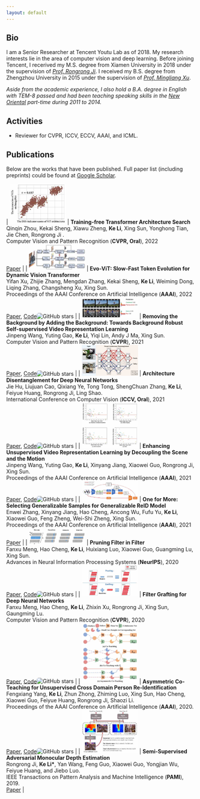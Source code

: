 ```yaml
---
layout: default
---
```


## Bio
I am a Senior Researcher at Tencent Youtu Lab as of 2018. My research interests lie in the area of computer vision and deep learning. Before joining Tencent, I recerived my M.S. degree from Xiamen University in 2018 under the supervision of [*Prof. Rongrong Ji*](https://mac.xmu.edu.cn/rrji_en/). I received my B.S. degree from Zhengzhou University in 2015 under the supervision of [*Prof. Mingliang Xu*](https://scholar.google.com.hk/citations?user=u-8x34cAAAAJ&hl=zh-CN).

*Aside from the academic experience, I also hold a B.A. degree in English with TEM-8 passed and had been teaching speaking skills in the [New Oriental](http://www.neworiental.org/english/) part-time during 2011 to 2014.*

## Activities

*   Reviewer for CVPR, ICCV, ECCV, AAAI, and ICML.

## Publications

Below are the works that have been published. Full paper list (including preprints) could be found at [Google Scholar](https://scholar.google.com/citations?user=mfWsFM0AAAAJ&hl=en).

| <img src="assets/img/CVPR22.jpg" alt="drawing" width="150" /> | **Training-free Transformer Architecture Search**<br />Qinqin Zhou, Kekai Sheng, Xiawu Zheng, **Ke Li**, Xing Sun, Yonghong Tian, Jie Chen, Rongrong Ji .<br />Computer Vision and Pattern Recognition (**CVPR, Oral**), 2022<br />[Paper](https://arxiv.org/abs/2203.12217) |
| <img src="assets/img/AAAI22.jpg" alt="drawing" width="150" /> | **Evo-ViT: Slow-Fast Token Evolution for Dynamic Vision Transformer**<br />Yifan Xu, Zhijie Zhang, Mengdan Zhang, Kekai Sheng, **Ke Li**, Weiming Dong, Liqing Zhang, Changsheng Xu, Xing Sun.<br />Proceedings of the AAAI Conference on Artificial Intelligence (**AAAI**), 2022<br />[Paper](https://arxiv.org/abs/2108.01390), [Code](https://github.com/YifanXu74/Evo-ViT)<img style="border: 0px;padding: 0px;border-radius: 5px;" src="https://img.shields.io/github/stars/YifanXu74/Evo-ViT.svg" alt="GitHub stars" title="" /> |
| <img src="assets/img/CVPR21.jpg" alt="drawing" width="150" /> | **Removing the Background by Adding the Background: Towards Background Robust Self-supervised Video Representation Learning**<br />Jinpeng Wang, Yuting Gao, **Ke Li**, Yiqi Lin, Andy J Ma, Xing Sun.<br />Computer Vision and Pattern Recognition (**CVPR**), 2021<br />[Paper](https://arxiv.org/abs/2009.05769), [Code](https://github.com/FingerRec/BE)<img style="border: 0px;padding: 0px;border-radius: 5px;" src="https://img.shields.io/github/stars/FingerRec/BE.svg" alt="GitHub stars" title="" /> |
| <img src="assets/img/ICCV21.jpg" alt="drawing" width="150" /> | **Architecture Disentanglement for Deep Neural Networks**<br />Jie Hu, Liujuan Cao, Qixiang Ye, Tong Tong, ShengChuan Zhang, **Ke Li**, Feiyue Huang, Rongrong Ji, Ling Shao.<br />International Conference on Computer Vision (**ICCV, Oral**), 2021<br />[Paper](https://arxiv.org/abs/2003.13268), [Code](https://github.com/hujiecpp/NAD)<img style="border: 0px;padding: 0px;border-radius: 5px;" src="https://img.shields.io/github/stars/hujiecpp/NAD.svg" alt="GitHub stars" title="" /> |
| <img src="assets/img/AAAI21_DSM.jpg" alt="drawing" width="150" /> | **Enhancing Unsupervised Video Representation Learning by Decoupling the Scene and the Motion**<br />Jinpeng Wang, Yuting Gao, **Ke Li**, Xinyang Jiang, Xiaowei Guo, Rongrong Ji, Xing Sun.<br />Proceedings of the AAAI Conference on Artificial Intelligence (**AAAI**), 2021<br />[Paper](https://arxiv.org/abs/2009.05757), [Code](https://github.com/FingerRec/DSM-decoupling-scene-motion)<img style="border: 0px;padding: 0px;border-radius: 5px;" src="https://img.shields.io/github/stars/FingerRec/DSM-decoupling-scene-motion.svg" alt="GitHub stars" title="" /> |
| <img src="assets/img/AAAI21.jpg" alt="drawing" width="150" /> | **One for More: Selecting Generalizable Samples for Generalizable ReID Model**<br />Enwei Zhang, Xinyang Jiang, Hao Cheng, Ancong Wu, Fufu Yu, **Ke Li**, Xiaowei Guo, Feng Zheng, Wei-Shi Zheng, Xing Sun.<br />Proceedings of the AAAI Conference on Artificial Intelligence (**AAAI**), 2021<br />[Paper](https://arxiv.org/abs/2012.05475) |
| <img src="assets/img/NIPS20.jpg" alt="drawing" width="150" /> | **Pruning Filter in Filter**<br />Fanxu Meng, Hao Cheng, **Ke Li**, Huixiang Luo, Xiaowei Guo, Guangming Lu, Xing Sun.<br />Advances in Neural Information Processing Systems (**NeurIPS**), 2020<br />[Paper](https://arxiv.org/abs/2009.14410), [Code](https://github.com/fxmeng/Pruning-Filter-in-Filter)<img style="border: 0px;padding: 0px;border-radius: 5px;" src="https://img.shields.io/github/stars/fxmeng/Pruning-Filter-in-Filter.svg" alt="GitHub stars" title="" /> |
| <img src="assets/img/CVPR20.jpg" alt="drawing" width="150" /> | **Filter Grafting for Deep Neural Networks**<br />Fanxu Meng, Hao Cheng, **Ke Li**, Zhixin Xu, Rongrong Ji, Xing Sun, Gaungming Lu.<br />Computer Vision and Pattern Recognition (**CVPR**), 2020<br />[Paper](https://arxiv.org/abs/2001.05868), [Code](https://github.com/fxmeng/filter-grafting)<img style="border: 0px;padding: 0px;border-radius: 5px;" src="https://img.shields.io/github/stars/fxmeng/filter-grafting.svg" alt="GitHub stars" title="" /> |
| <img src="assets/img/AAAI20.jpg" alt="drawing" width="150" /> | **Asymmetric Co-Teaching for Unsupervised Cross Domain Person Re-Identification**<br />Fengxiang Yang, **Ke Li**, Zhun Zhong, Zhiming Luo, Xing Sun, Hao Cheng, Xiaowei Guo, Feiyue Huang, Rongrong Ji, Shaozi Li.<br />Proceedings of the AAAI Conference on Artificial Intelligence (**AAAI**), 2020.<br />[Paper](https://arxiv.org/abs/1912.01349), [Code](https://github.com/FlyingRoastDuck/ACT_AAAI20)<img style="border: 0px;padding: 0px;border-radius: 5px;" src="https://img.shields.io/github/stars/FlyingRoastDuck/ACT_AAAI20.svg" alt="GitHub stars" title="" /> |
| <img src="assets/img/pami19.jpg" alt="drawing" width="150" /> | **Semi-Supervised Adversarial Monocular Depth Estimation**<br />Rongrong Ji, **Ke Li\***, Yan Wang, Feng Guo, Xiaowei Guo, Yongjian Wu, Feiyue Huang, and Jiebo Luo.<br />IEEE Transactions on Pattern Analysis and Machine Intelligence (**PAMI**), 2019.<br />[Paper](https://arxiv.org/abs/1908.02126) |
